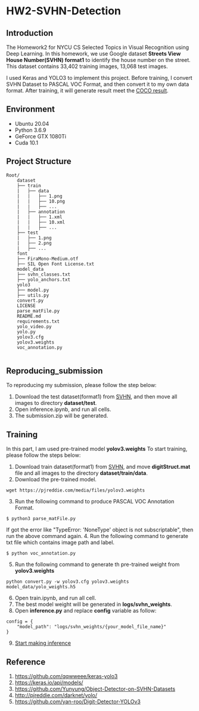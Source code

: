 # HW2-SVHN-Detection

## Introduction
The Homework2 for NYCU CS Selected Topics in Visual Recognition using Deep Learning. In this homework, we use Google dataset **Streets View House Number(SVHN) format1**  to identify the house number on the street. This dataset contains 33,402 training images, 13,068 test images.

I used Keras and YOLO3 to implement this project. Before training, I convert SVHN Dataset to PASCAL VOC Format, and then convert it to my own data format. After training, it will generate result meet the [COCO result](https://cocodataset.org/#format-results).

## Environment
- Ubuntu 20.04
- Python 3.6.9
- GeForce GTX 1080Ti
- Cuda 10.1

## Project Structure
```
Root/
    dataset
    ├── train
    |   ├── data
    |   |   ├── 1.png
    |   |   ├── 10.png
    |   |   ├── ...
    |   ├── annotation
    |   |   ├── 1.xml
    |   |   ├── 10.xml
    |   |   ├── ...
    ├── test
    |   ├── 1.png
    |   ├── 2.png
    |   ├── ...
    font
    ├── FiraMono-Medium.otf
    ├── SIL Open Font License.txt
    model_data
    ├── svhn_classes.txt
    ├── yolo_anchors.txt
    yolo3
    ├── model.py
    ├── utils.py
    convert.py
    LICENSE
    parse_matFile.py
    README.md
    requirements.txt
    yolo_video.py
    yolo.py
    yolov3.cfg
    yolov3.weights
    voc_annotation.py


```

## Reproducing_submission
To reproducing my submission, please follow the step below:
1. Download the test dataset(format1) from [SVHN](http://ufldl.stanford.edu/housenumbers/), and then move all images to directory **dataset/test**.
2. Open inference.ipynb, and run all cells.
3. The submission.zip will be generated.

## Training
In this part, I am used pre-trained model **yolov3.weights**
To start training, please follow the steps below:
1. Download train dataset(format1) from [SVHN](http://ufldl.stanford.edu/housenumbers/), and move **digitStruct.mat** file and all images to the directory **dataset/train/data**.
2. Download the pre-trained model.
```
wget https://pjreddie.com/media/files/yolov3.weights
```
3. Run the following command to produce PASCAL VOC Annotation Format.
```
$ python3 parse_matFile.py
```
If got the error like "TypeError: 'NoneType' object is not subscriptable", then run the above command again.
4. Run the following command to generate txt file which contains image path and label.
```
$ python voc_annotation.py
```
5. Run the following command to generate th pre-trained weight from **yolov3.weights**
```
python convert.py -w yolov3.cfg yolov3.weights model_data/yolo_weights.h5
```
6. Open train.ipynb, and run all cell.
7. The best model weight will be generated in **logs/svhn_weights**.
8. Open **inference.py** and replace **config** variable as follow:
```
config = {
    "model_path": "logs/svhn_weights/{your_model_file_name}"
}
```
9. [Start making inference](#Reproducing_submission)

## Reference
1. https://github.com/qqwweee/keras-yolo3
2. https://keras.io/api/models/
3. https://github.com/Yunyung/Object-Detector-on-SVHN-Datasets
4. http://pjreddie.com/darknet/yolo/
5. https://github.com/yan-roo/Digit-Detector-YOLOv3
